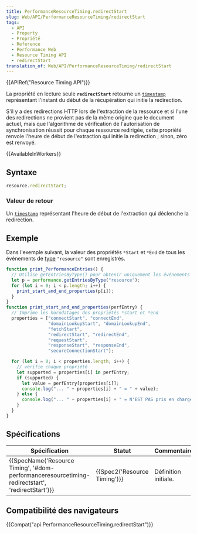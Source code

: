 ```yaml
---
title: PerformanceResourceTiming.redirectStart
slug: Web/API/PerformanceResourceTiming/redirectStart
tags:
  - API
  - Property
  - Propriété
  - Reference
  - Performance Web
  - Resource Timing API
  - redirectStart
translation_of: Web/API/PerformanceResourceTiming/redirectStart
---
```

{{APIRef("Resource Timing API")}}

La propriété en lecture seule **`redirectStart`** retourne un [`timestamp`](/fr/docs/Web/API/DOMHighResTimeStamp) représentant l'instant du début de la récupération qui initie la redirection.

S'il y a des redirections HTTP lors de l'extraction de la ressource et si l'une des redirections ne provient pas de la même origine que le document actuel, mais que l'algorithme de vérification de l'autorisation de synchronisation réussit pour chaque ressource redirigée, cette propriété renvoie l'heure de début de l'extraction qui initie la redirection ; sinon, zéro est renvoyé.

{{AvailableInWorkers}}

## Syntaxe

```js
resource.redirectStart;
```

### Valeur de retour

Un [`timestamp`](/fr/docs/Web/API/DOMHighResTimeStamp) représentant l'heure de début de l'extraction qui déclenche la redirection.

## Exemple

Dans l'exemple suivant, la valeur des propriétés `*Start` et `*End` de tous les événements de [type](/fr/docs/Web/API/PerformanceEntry/entryType) `"resource"` sont enregistrés.

```js
function print_PerformanceEntries() {
  // Utilise getEntriesByType() pour obtenir uniquement les événements "resource"
  let p = performance.getEntriesByType("resource");
  for (let i = 0; i < p.length; i++) {
    print_start_and_end_properties(p[i]);
  }
}
function print_start_and_end_properties(perfEntry) {
  // Imprime les horodatages des propriétés *start et *end
  properties = ["connectStart", "connectEnd",
                "domainLookupStart", "domainLookupEnd",
                "fetchStart",
                "redirectStart", "redirectEnd",
                "requestStart",
                "responseStart", "responseEnd",
                "secureConnectionStart"];

  for (let i = 0; i < properties.length; i++) {
    // vérifie chaque propriété
    let supported = properties[i] in perfEntry;
    if (supported) {
      let value = perfEntry[properties[i]];
      console.log("... " + properties[i] + " = " + value);
    } else {
      console.log("... " + properties[i] + " = N'EST PAS pris en charge");
    }
  }
}
```

## Spécifications

| Spécification                                                                                                                                | Statut                               | Commentaire          |
| -------------------------------------------------------------------------------------------------------------------------------------------- | ------------------------------------ | -------------------- |
| {{SpecName('Resource Timing', '#dom-performanceresourcetiming-redirectstart', 'redirectStart')}} | {{Spec2('Resource Timing')}} | Définition initiale. |

## Compatibilité des navigateurs

{{Compat("api.PerformanceResourceTiming.redirectStart")}}
